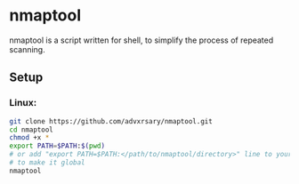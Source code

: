 # nmaptool

nmaptool is a script written for shell, to simplify the process of repeated scanning.

## Setup

### Linux:
```bash
git clone https://github.com/advxrsary/nmaptool.git
cd nmaptool
chmod +x *
export PATH=$PATH:$(pwd) 
# or add "export PATH=$PATH:</path/to/nmaptool/directory>" line to your shell config
# to make it global
nmaptool
```
